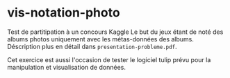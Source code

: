 vis-notation-photo
==================

Test de partitipation à un concours Kaggle Le but du jeux étant de noté des albums photos uniquement avec les métas-données des albums.  
Déscription plus en détail dans `presentation-probleme.pdf`.

Cet exercice est aussi l'occasion de tester le logiciel tulip prévu pour la manipulation et visualisation de données.

